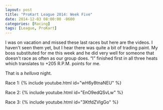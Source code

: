 ```yaml
---
layout: post
title: "ProKart League 2014: Week Five"
date: 2014-12-03 08:00:00 -0600
categories: [Racing]
tags: [League, ProKart]
---
```


I was on vacation and missed these last races but here are the videos. I haven't seen them yet, but I hear there was quite a bit of trading paint. My boss substituted for me this week and he did very well for someone that doesn't race as often as our group does. “I” finished first in all three heats which translates to +205 R.P.M. points for me.

That is a *helluva* night.

Race 1:
{% include youtube.html id="wH6y8tnaNEU" %}

Race 2:
{% include youtube.html id="EnO9edQSvLw" %}

Race 3:
{% include youtube.html id="3KtfdZVlgGo" %}
